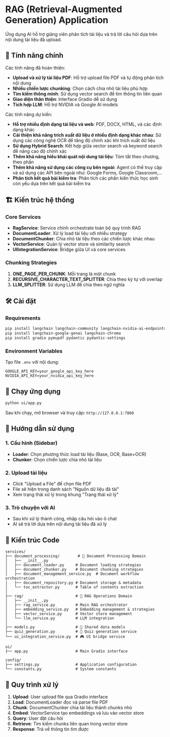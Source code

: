 # RAG (Retrieval-Augmented Generation) Application

Ứng dụng AI hỗ trợ giảng viên phân tích tài liệu và trả lời câu hỏi dựa trên nội dung tài liệu đã upload.

## 🚀 Tính năng chính

Các tính năng đã hoàn thiện:
- **Upload và xử lý tài liệu PDF**: Hỗ trợ upload file PDF và tự động phân tích nội dung
- **Nhiều chiến lược chunking**: Chọn cách chia nhỏ tài liệu phù hợp
- **Tìm kiếm thông minh**: Sử dụng vector search để tìm thông tin liên quan
- **Giao diện thân thiện**: Interface Gradio dễ sử dụng
- **Tích hợp LLM**: Hỗ trợ NVIDIA và Google AI models

Các tính năng dự kiến:
- **Hỗ trợ nhiều định dạng tài liệu và web**: PDF, DOCX, HTML, và các định dạng khác
- **Cải thiện khả năng trích xuất dữ liệu ở nhiều định dạng khác nhau**: Sử dụng các công nghệ OCR để tăng độ chính xác khi trích xuất dữ liệu
- **Sử dụng Hybrid Search**: Kết hợp giữa vector search và keyword search để nâng cao độ chính xác
- **Thêm khả năng hiểu khái quát nội dung tài liệu**: Tóm tắt theo chương, theo phần
- **Thêm khả năng sử dụng các công cụ bên ngoài**: Agent có thể truy cập và sử dụng các API bên ngoài như: Google Forms, Google Classroom,...
- **Phân tích kết quả bài kiểm tra**: Phân tích các phần kiến thức học sinh còn yếu dựa trên kết quả bài kiểm tra

## 🏗️ Kiến trúc hệ thống

### Core Services
- **RagService**: Service chính orchestrate toàn bộ quy trình RAG
- **DocumentLoader**: Xử lý load tài liệu với nhiều strategy
- **DocumentChunker**: Chia nhỏ tài liệu theo các chiến lược khác nhau
- **VectorService**: Quản lý vector store và similarity search
- **UIIntegrationService**: Bridge giữa UI và core services

### Chunking Strategies
1. **ONE_PAGE_PER_CHUNK**: Mỗi trang là một chunk
2. **RECURSIVE_CHARACTER_TEXT_SPLITTER**: Chia theo ký tự với overlap
3. **LLM_SPLITTER**: Sử dụng LLM để chia theo ngữ nghĩa

## 🛠️ Cài đặt

### Requirements
```bash
pip install langchain langchain-community langchain-nvidia-ai-endpoints
pip install langchain-google-genai langchain-chroma
pip install gradio pymupdf pydantic pydantic-settings
```

### Environment Variables
Tạo file `.env` với nội dung:
```env
GOOGLE_API_KEY=your_google_api_key_here
NVIDIA_API_KEY=your_nvidia_api_key_here
```

## 🚀 Chạy ứng dụng
```bash
python ui/app.py
```

Sau khi chạy, mở browser và truy cập: `http://127.0.0.1:7860`

## 📖 Hướng dẫn sử dụng

### 1. Cấu hình (Sidebar) 
- **Loader**: Chọn phương thức load tài liệu (Base, OCR, Base+OCR) 
- **Chunker**: Chọn chiến lược chia nhỏ tài liệu

### 2. Upload tài liệu
- Click "Upload a File" để chọn file PDF
- File sẽ hiện trong danh sách "Nguồn dữ liệu đã tải"
- Xem trạng thái xử lý trong khung "Trạng thái xử lý"

### 3. Trò chuyện với AI
- Sau khi xử lý thành công, nhập câu hỏi vào ô chat
- AI sẽ trả lời dựa trên nội dung tài liệu đã xử lý

## 🔧 Kiến trúc Code

```
services/
├── document_processing/        # 📄 Document Processing Domain
│   ├── __init__.py
│   ├── document_loader.py     # Document loading strategies
│   ├── document_chunker.py    # Document chunking strategies
│   ├── document_management_service.py  # Document workflow orchestration
│   ├── document_repository.py # Document storage & metadata
│   └── toc_extractor.py       # Table of contents extraction
│
├── rag/                       # 🤖 RAG Operations Domain
│   ├── __init__.py
│   ├── rag_service.py         # Main RAG orchestrator
│   ├── embedding_service.py   # Embedding management & strategies
│   ├── vector_service.py      # Vector store management
│   └── llm_service.py         # LLM integration
│
├── models.py                  # 📝 Shared data models
├── quiz_generation.py         # 🧩 Quiz generation service
└── ui_integration_service.py  # 🎮 UI bridge service

ui/
├── app.py                     # Main Gradio interface

config/
├── settings.py                # Application configuration
└── constants.py               # System constants
```

## 🔄 Quy trình xử lý

1. **Upload**: User upload file qua Gradio interface
2. **Load**: DocumentLoader đọc và parse file PDF  
3. **Chunk**: DocumentChunker chia tài liệu thành chunks nhỏ
4. **Embed**: VectorService tạo embeddings và lưu vào vector store
5. **Query**: User đặt câu hỏi
6. **Retrieve**: Tìm kiếm chunks liên quan trong vector store
7. **Response**: Trả về thông tin tìm được
